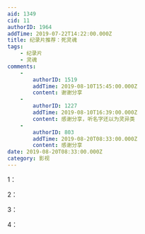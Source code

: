 ```yaml
---
aid: 1349
cid: 11
authorID: 1964
addTime: 2019-07-22T14:22:00.000Z
title: 纪录片推荐：死灵魂
tags:
    - 纪录片
    - 灵魂
comments:
    -
        authorID: 1519
        addTime: 2019-08-10T15:45:00.000Z
        content: 谢谢分享
    -
        authorID: 1227
        addTime: 2019-08-10T16:39:00.000Z
        content: 感谢分享，听名字还以为灵异类
    -
        authorID: 803
        addTime: 2019-08-20T08:33:00.000Z
        content: 感谢分享
date: 2019-08-20T08:33:00.000Z
category: 影视
---
```


1：

2：

3：

4：
